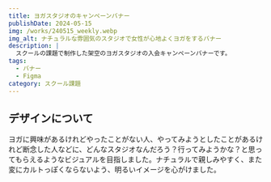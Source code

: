 ```yaml
---
title: ヨガスタジオのキャンペーンバナー
publishDate: 2024-05-15
img: /works/240515_weekly.webp
img_alt: ナチュラルな雰囲気のスタジオで女性が心地よくヨガをするバナー
description: |
  スクールの課題で制作した架空のヨガスタジオの入会キャンペーンバナーです。
tags:
  - バナー
  - Figma
category: スクール課題
---
```


## デザインについて

ヨガに興味があるけれどやったことがない人、やってみようとしたことがあるけれど断念した人などに、どんなスタジオなんだろう？行ってみようかな？と思ってもらえるようなビジュアルを目指しました。ナチュラルで親しみやすく、また変にカルトっぽくならないよう、明るいイメージを心がけました。